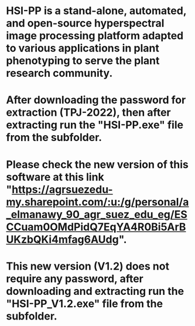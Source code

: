 # HSI-PP is a stand-alone, automated, and open-source hyperspectral image processing platform adapted to various applications in plant phenotyping to serve the plant research community.
# After downloading the password for extraction (TPJ-2022), then after extracting run the "HSI-PP.exe" file from the subfolder.
# Please check the new version of this software at this link "https://agrsuezedu-my.sharepoint.com/:u:/g/personal/a_elmanawy_90_agr_suez_edu_eg/ESCCuam0OMdPidQ7EqYA4R0Bi5ArBUKzbQKi4mfag6AUdg".
# This new version (V1.2) does not require any password, after downloading and extracting run the "HSI-PP_V1.2.exe" file from the subfolder. 
